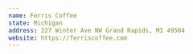```yaml
---
name: Ferris Coffee
state: Michigan
address: 227 Winter Ave NW Grand Rapids, MI 49504
website: https://ferriscoffee.com
---
```


